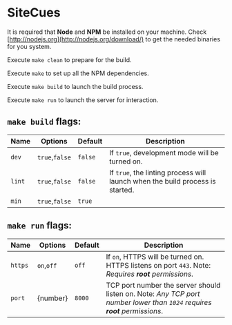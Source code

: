 # SiteCues

It is required that **Node** and **NPM** be installed on your machine. Check [http://nodejs.org](http://nodejs.org/download/) to get the needed binaries for you system.

Execute `make clean` to prepare for the build.

Execute `make` to set up all the NPM dependencies.

Execute `make build` to launch the build process.

Execute `make run` to launch the server for interaction.

## `make build` flags:

Name | Options | Default | Description
--- | --- | --- | ---
`dev` | `true`,`false` | `false` | If `true`, development mode will be turned on.
`lint` | `true`,`false` | `false` | If `true`, the linting process will launch when the build process is started.
`min` | `true`,`false` | `true` |

## `make run` flags:

Name | Options | Default | Description
--- | --- | --- | ---
`https` | `on`,`off` | `off` | If `on`, HTTPS will be turned on. HTTPS listens on port `443`. Note: _Requires **root** permissions_.
`port` | {number} | `8000` | TCP port number the server should listen on. Note: _Any TCP port number lower than `1024` requires **root** permissions_.